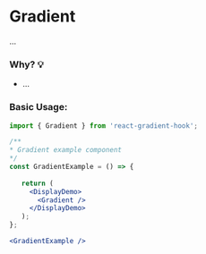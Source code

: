 # Gradient

...
 
### Why? 💡

- ...

### Basic Usage:

```jsx harmony
import { Gradient } from 'react-gradient-hook';

/**
* Gradient example component
*/
const GradientExample = () => {   
         
   return (
     <DisplayDemo>
       <Gradient />
     </DisplayDemo>
   );
};

<GradientExample />
```
